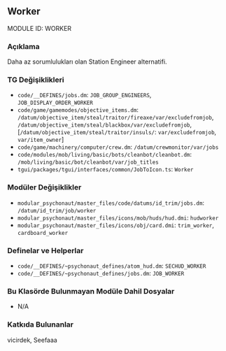 ## Worker

MODULE ID: WORKER

### Açıklama

Daha az sorumlulukları olan Station Engineer alternatifi.

### TG Değişiklikleri

- `code/__DEFINES/jobs.dm`: `JOB_GROUP_ENGINEERS`, `JOB_DISPLAY_ORDER_WORKER`
- `code/game/gamemodes/objective_items.dm`: `/datum/objective_item/steal/traitor/fireaxe/var/excludefromjob`, `/datum/objective_item/steal/blackbox/var/excludefromjob`, [`/datum/objective_item/steal/traitor/insuls/`: `var/excludefromjob`, `var/item_owner`]
- `code/game/machinery/computer/crew.dm`: `/datum/crewmonitor/var/jobs`
- `code/modules/mob/living/basic/bots/cleanbot/cleanbot.dm`: `/mob/living/basic/bot/cleanbot/var/job_titles`
- `tgui/packages/tgui/interfaces/common/JobToIcon.ts`: `Worker`

### Modüler Değişiklikler

- `modular_psychonaut/master_files/code/datums/id_trim/jobs.dm`: `/datum/id_trim/job/worker`
- `modular_psychonaut/master_files/icons/mob/huds/hud.dmi`: `hudworker`
- `modular_psychonaut/master_files/icons/obj/card.dmi`: `trim_worker`, `cardboard_worker`

### Definelar ve Helperlar

- `code/__DEFINES/~psychonaut_defines/atom_hud.dm`: `SECHUD_WORKER`
- `code/__DEFINES/~psychonaut_defines/jobs.dm`: `JOB_WORKER`

### Bu Klasörde Bulunmayan Modüle Dahil Dosyalar

- N/A

### Katkıda Bulunanlar

vicirdek, Seefaaa <!-- 😃 -->
